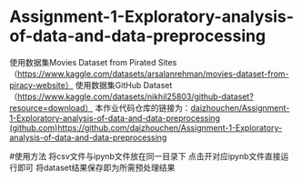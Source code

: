 # Assignment-1-Exploratory-analysis-of-data-and-data-preprocessing
使用数据集Movies Dataset from Pirated Sites（https://www.kaggle.com/datasets/arsalanrehman/movies-dataset-from-piracy-website）
使用数据集GitHub Dataset（https://www.kaggle.com/datasets/nikhil25803/github-dataset?resource=download）
本作业代码仓库的链接为：[daizhouchen/Assignment-1-Exploratory-analysis-of-data-and-data-preprocessing (github.com)](https://github.com/daizhouchen/Assignment-1-Exploratory-analysis-of-data-and-data-preprocessing)https://github.com/daizhouchen/Assignment-1-Exploratory-analysis-of-data-and-data-preprocessing

#使用方法
将csv文件与ipynb文件放在同一目录下
点击开对应ipynb文件直接运行即可
将dataset结果保存即为所需预处理结果
